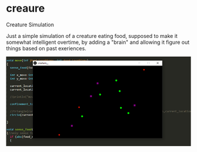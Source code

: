 # creaure
Creature Simulation



Just a simple simulation of a creature eating food, supposed to make it somewhat intelligent overtime, by adding a "brain" and allowing it figure out things based on past exeriences.




![Creature_SIm](https://github.com/noxiddd/creaure/blob/master/creature_v1.4.PNG)

